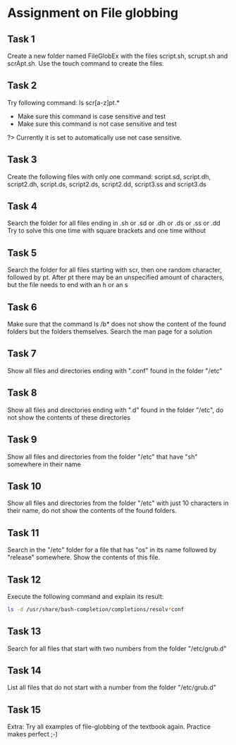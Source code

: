 # Assignment on File globbing

## Task 1
Create a new folder named FileGlobEx with the files script.sh, scrupt.sh and scrApt.sh. Use the touch command to create the files. 

## Task 2
Try following command: ls scr[a-z]pt.*
- Make sure this command is case sensitive and test
- Make sure this command is not case sensitive and test  
  
?> <i class="fa-solid fa-circle-info"></i> Currently it is set to automatically use not case sensitive.

## Task 3
Create the following files with only one command: script.sd, script.dh, script2.dh, script.ds, script2.ds, script2.dd, script3.ss and script3.ds

## Task 4
Search the folder for all files ending in .sh or .sd or .dh or .ds or .ss or .dd  
Try to solve this one time with square brackets and one time without

## Task 5
Search the folder for all files starting with scr, then one random character, followed by pt. After pt there may be an unspecified amount of characters, but the file needs to end with an h or an s

## Task 6
Make sure that the command ls /b* does not show the content of the found folders but the folders themselves. Search the man page for a solution

## Task 7
Show all files and directories ending with ".conf" found in the folder "/etc"

## Task 8
Show all files and directories ending with ".d" found in the folder "/etc", do not show the contents of these directories

## Task 9
Show all files and directories from the folder "/etc" that have "sh" somewhere in their name 

## Task 10
Show all files and directories from the folder "/etc"  with just 10 characters in their name, do not show the contents of the found folders. 

## Task 11
Search in the "/etc" folder for a file that has "os" in its name followed by "release" somewhere. Show the contents of this file. 

## Task 12
Execute the following command and explain its result: 
```bash
ls -d /usr/share/bash-completion/completions/resolv*conf
```

## Task 13
Search for all files that start with two numbers from the folder "/etc/grub.d"

## Task 14
List all files that do not start with a number from the folder "/etc/grub.d"

## Task 15
Extra: Try all examples of file-globbing of the textbook again. Practice makes perfect ;-)
